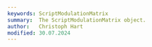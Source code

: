```yaml
---
keywords: ScriptModulationMatrix
summary:  The ScriptModulationMatrix object.
author:   Christoph Hart
modified: 30.07.2024
---
```

  